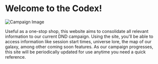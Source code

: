 # Welcome to the Codex!

![Campaign Image](/media/the-codex.webp)

Useful as a one-stop shop, this website aims to consolidate all relevant information to our current DND campaign. Using the site, you'll be able to access information like session start times, universe lore, the map of our galaxy, among other coming soon features. As our campaign progresses, this site will be periodically updated for use anytime you need a quick reference.